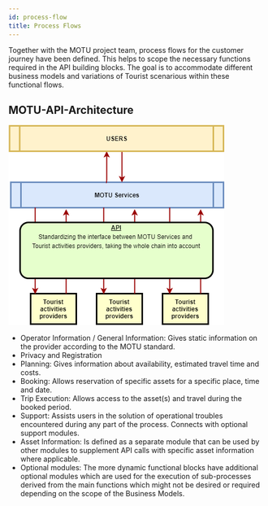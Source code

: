 ```yaml
---
id: process-flow
title: Process Flows
---
```


Together with the MOTU project team, process flows for the customer journey have been defined. This helps to scope the necessary functions required in the API building blocks. The goal is to accommodate different business models and variations of Tourist scenarious within these functional flows.

## MOTU-API-Architecture

![MOTU_Architecture](../../static/img/MOTU_Architecture.png)

- Operator Information / General Information: Gives static information on the provider according to the MOTU standard.
- Privacy and Registration
- Planning: Gives information about availability, estimated travel time and costs.
- Booking: Allows reservation of specific assets for a specific place, time and date.
- Trip Execution: Allows access to the asset(s) and travel during the booked period.
- Support: Assists users in the solution of operational troubles encountered during any part of the process. Connects with optional support modules.
- Asset Information: Is defined as a separate module that can be used by other modules to supplement API calls with specific asset information where applicable.
- Optional modules: The more dynamic functional blocks have additional optional modules which are used for the execution of sub-processes derived from the main functions which might not be desired or required depending on the scope of the Business Models.
